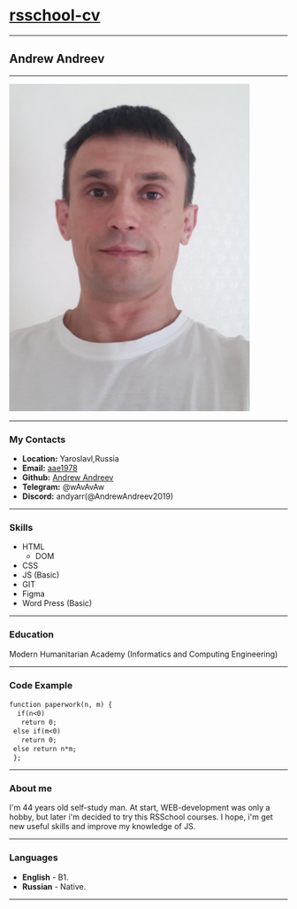 # [rsschool-cv](https://AndrewAndreev2019.github.io/rsschool-cv/)

---

## Andrew Andreev

---
![my photo](images/20230702.png)

---

### My Contacts

* __Location:__ Yaroslavl,Russia
* __Email:__  [aae1978](aae1978@gmail.com)
* __Github:__ [Andrew Andreev](https://github.com/AndrewAndreev2019)
* __Telegram:__ @wAvAvAw
* __Discord:__ andyarr(@AndrewAndreev2019)

---

### Skills

* HTML
  * DOM
* CSS
* JS (Basic)
* GIT
* Figma
* Word Press (Basic)

---

### Education

Modern Humanitarian Academy (Informatics and Computing Engineering)

---

### Code Example

``` 
function paperwork(n, m) {
  if(n<0)
   return 0;
 else if(m<0)
   return 0;
 else return n*m;
 };
```

---

### About me

I'm 44 years old self-study man. At start, WEB-development was only a hobby, but later i'm decided to try this RSSchool courses. I hope, i'm get new useful skills and improve my knowledge of JS.

---

### Languages

* __English__ - B1.
* __Russian__ - Native.

---
